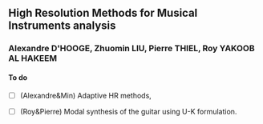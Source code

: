 
##  High Resolution Methods for Musical Instruments analysis
### Alexandre D'HOOGE, Zhuomin LIU, Pierre THIEL, Roy YAKOOB AL HAKEEM

#### To do


- [ ] (Alexandre&Min) Adaptive HR methods,

- [ ] (Roy&Pierre) Modal synthesis of the guitar using U-K formulation.